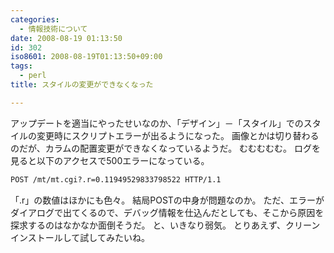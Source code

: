 ```yaml
---
categories:
  - 情報技術について
date: 2008-08-19 01:13:50
id: 302
iso8601: 2008-08-19T01:13:50+09:00
tags:
  - perl
title: スタイルの変更ができなくなった

---
```


アップデートを適当にやったせいなのか、「デザイン」－「スタイル」でのスタイルの変更時にスクリプトエラーが出るようになった。
画像とかは切り替わるのだが、カラムの配置変更ができなくなっているようだ。
むむむむむ。
ログを見ると以下のアクセスで500エラーになっている。
```default
POST /mt/mt.cgi?.r=0.11949529833798522 HTTP/1.1
```
「.r」の数値はほかにも色々。
結局POSTの中身が問題なのか。
ただ、エラーがダイアログで出てくるので、デバッグ情報を仕込んだとしても、そこから原因を探求するのはなかなか面倒そうだ。
と、いきなり弱気。
とりあえず、クリーンインストールして試してみたいね。
    	